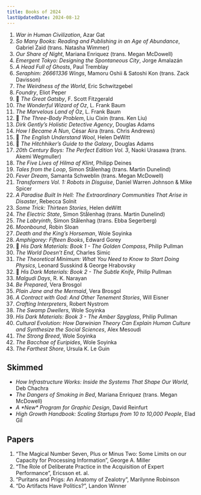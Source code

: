 ```yaml
---
title: Books of 2024
lastUpdatedDate: 2024-08-12
---
```


1. _War in Human Civilization_, Azar Gat
2. _So Many Books: Reading and Publishing in an Age of Abundance_, Gabriel Zaid (trans. Natasha Wimmer)
3. _Our Share of Night_, Mariana Enriquez (trans. Megan McDowell)
4. _Emergent Tokyo: Designing the Spontaneous City_, Jorge Amalazán
5. _A Head Full of Ghosts_, Paul Tremblay
6. _Seraphim: 26661336 Wings_, Mamoru Oshii & Satoshi Kon (trans. Zack Davisson)
7. _The Weirdness of the World_, Eric Schwitzgebel
8. _Foundry_, Eliot Peper
9. 🔁 _The Great Gatsby_, F. Scott Fitzgerald
10. _The Wonderful Wizard of Oz_, L. Frank Baum
11. _The Marvelous Land of Oz_, L. Frank Baum
12. 🔁 _The Three-Body Problem_, Liu Cixin (trans. Ken Liu)
13. _Dirk Gently’s Holistic Detective Agency_, Douglas Adams
14. _How I Became A Nun_, César Aira (trans. Chris Andrews)
15. 🔁 _The English Understand Wool_, Helen DeWitt
16. 🔁 _The Hitchhiker’s Guide to the Galaxy_, Douglas Adams
17. _20th Century Boys: The Perfect Edition Vol. 3_, Naoki Urasawa (trans. Akemi Wegmuller)
18. _The Five Lives of Hilma af Klint_, Philipp Deines
19. _Tales from the Loop_, Simon Stålenhag (trans. Martin Dunelind)
20. _Fever Dream_, Samanta Schweblin (trans. Megan McDowell)
21. _Transformers Vol. 1: Robots in Disguise_, Daniel Warren Johnson & Mike Spicer
22. _A Paradise Built In Hell: The Extraordinary Communities That Arise in Disaster_, Rebecca Solnit
23. _Some Trick: Thirteen Stories_, Helen deWitt
24. _The Electric State_, Simon Stålenhag (trans. Martin Dunelind)
25. _The Labryinth_, Simon Stålenhag (trans. Ebba Segerberg)
26. _Moonbound_, Robin Sloan
27. _Death and the King’s Horseman_, Wole Soyinka
28. _Amphigorey: Fifteen Books_, Edward Gorey
29. 🔁 _His Dark Materials: Book 1 - The Golden Compass_, Philip Pullman
30. _The World Doesn’t End_, Charles Simic
31. _The Theoretical Minimum: What You Need to Know to Start Doing Physics_, Leonard Susskind & George Hrabovsky
32. 🔁 _His Dark Materials: Book 2 - The Subtle Knife_, Philip Pullman
33. _Malgudi Days_, R. K. Narayan
34. _Be Prepared_, Vera Brosgol
35. _Plain Jane and the Mermaid_, Vera Brosgol
36. _A Contract with God: And Other Tenement Stories_, Will Eisner
37. _Crafting Interpreters_, Robert Nystrom
38. _The Swamp Dwellers_, Wole Soyinka
39. _His Dark Materials: Book 3 - The Amber Spyglass_, Philip Pullman
40. _Cultural Evolution: How Darwinian Theory Can Explain Human Culture and Synthesize the Social Sciences_, Alex Mesoudi
41. _The Strong Breed_, Wole Soyinka
42. _The Bacchae of Euripides_, Wole Soyinka
43. _The Farthest Shore_, Ursula K. Le Guin

## Skimmed

- _How Infrastructure Works: Inside the Systems That Shape Our World_, Deb Chachra
- _The Dangers of Smoking in Bed_, Mariana Enriquez (trans. Megan McDowell)
- _A \*New\* Program for Graphic Design_, David Reinfurt
- _High Growth Handbook: Scaling Startups from 10 to 10,000 People_, Elad Gil

## Papers

1. “The Magical Number Seven, Plus or Minus Two: Some Limits on our Capacity for Processing Information”, George A. Miller
2. “The Role of Deliberate Practice in the Acquisition of Expert Performance”, Ericsson et. al.
3. “Puritans and Prigs: An Anatomy of Zealotry”, Marilynne Robinson
4. “Do Artifacts Have Politics?”, Landon Winner